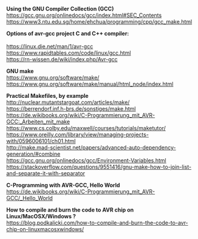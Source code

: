 **Using the GNU Compiler Collection (GCC)**<br>
https://gcc.gnu.org/onlinedocs/gcc/index.html#SEC_Contents<br>
https://www3.ntu.edu.sg/home/ehchua/programming/cpp/gcc_make.html<br>

**Options of avr-gcc project C and C++ compiler:**<br><br>
https://linux.die.net/man/1/avr-gcc<br>
https://www.rapidtables.com/code/linux/gcc.html<br>
https://rn-wissen.de/wiki/index.php/Avr-gcc<br>

**GNU make**<br>
https://www.gnu.org/software/make/<br>
https://www.gnu.org/software/make/manual/html_node/index.html<br>

**Practical Makefiles, by example**<br>
http://nuclear.mutantstargoat.com/articles/make/<br>
https://berrendorf.inf.h-brs.de/sonstiges/make.html<br>
https://de.wikibooks.org/wiki/C-Programmierung_mit_AVR-GCC:_Arbeiten_mit_make<br>
https://www.cs.colby.edu/maxwell/courses/tutorials/maketutor/<br>
https://www.oreilly.com/library/view/managing-projects-with/0596006101/ch01.html<br>
http://make.mad-scientist.net/papers/advanced-auto-dependency-generation/#combine<br>
https://gcc.gnu.org/onlinedocs/gcc/Environment-Variables.html<br>
https://stackoverflow.com/questions/9551416/gnu-make-how-to-join-list-and-separate-it-with-separator<br>

**C-Programming with AVR-GCC, Hello World**<br>
https://de.wikibooks.org/wiki/C-Programmierung_mit_AVR-GCC/_Hello_World<br>

**How to compile and burn the code to AVR chip on Linux/MacOSX/Windows ?**<br>
https://blog.podkalicki.com/how-to-compile-and-burn-the-code-to-avr-chip-on-linuxmacosxwindows/<br>


